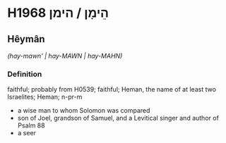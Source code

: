 # H1968 הֵימָן / הימן

## Hêymân

_(hay-mawn' | hay-MAWN | hay-MAHN)_

### Definition

faithful; probably from H0539; faithful; Heman, the name of at least two Israelites; Heman; n-pr-m

- a wise man to whom Solomon was compared
- son of Joel, grandson of Samuel, and a Levitical singer and author of Psalm 88
- a seer
